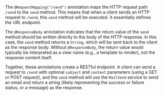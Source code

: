 The `@RequestMapping("/send")` annotation maps the HTTP request path `/send` to the `send` method.  This means that when a client sends an HTTP request to `/send`, this `send` method will be executed. It essentially defines the URL endpoint.

The `@ResponseBody` annotation indicates that the return value of the `send` method should be written directly to the body of the HTTP response.  In this case, the `send` method returns a `String`, which will be sent back to the client as the response body. Without `@ResponseBody`, the return value would typically be interpreted as a view name (e.g., a template to render), not the response content itself.

Together, these annotations create a RESTful endpoint. A client can send a request to `/send` with optional `subject` and `content` parameters (using a GET or POST request), and the `send` method will use the `MailSend` service to send an email and return a string (likely representing the success or failure status, or a message) as the response.